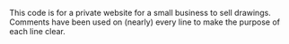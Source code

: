 This code is for a private website for a small business to sell drawings.
Comments have been used on (nearly) every line to make the purpose of each line clear.
